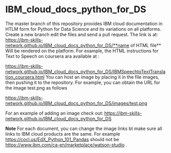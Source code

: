 # IBM_cloud_docs_python_for_DS

The master branch of this repository provides IBM cloud documentation in HTLM form for Python for Data Science and its variations on all platforms.  Create a new branch edit the files and send a pull request. 
The link is at:
https://ibm-skills-network.github.io/IBM_cloud_docs_python_for_DS/**name of HTML file**
Will be rendered on the platform. For example, the HTML instructions for Text to Speech on coursera ara available at :

https://ibm-skills-network.github.io/IBM_cloud_docs_python_for_DS/IBMSpeechtoTextTranslation_coursera.html
You can host an image by placing it in the file images, then pushing it to the repository. For example, you can obtain the URL for the image test.png as follows 

https://ibm-skills-network.github.io/IBM_cloud_docs_python_for_DS/images/test.png

For an example of adding an image check out:
https://ibm-skills-network.github.io/IBM_cloud_docs_python_for_DS
 
 **Note**
 For each document, you can change the image links bt make sure all links to IBM cloud products are the same. 
 For example https://cocl.us/EdX_Python_101_Pandas should not be https://www.ibm.com/ca-en/marketplace/watson-studio
. 
